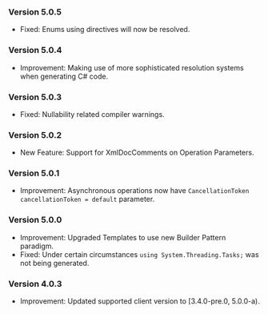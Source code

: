 ### Version 5.0.5

- Fixed: Enums using directives will now be resolved.

### Version 5.0.4

- Improvement: Making use of more sophisticated resolution systems when generating C# code.

### Version 5.0.3

- Fixed: Nullability related compiler warnings.

### Version 5.0.2

- New Feature: Support for XmlDocComments on Operation Parameters.

### Version 5.0.1

- Improvement: Asynchronous operations now have `CancellationToken cancellationToken = default` parameter.

### Version 5.0.0

- Improvement: Upgraded Templates to use new Builder Pattern paradigm.
- Fixed: Under certain circumstances `using System.Threading.Tasks;` was not being generated.

### Version 4.0.3

- Improvement: Updated supported client version to [3.4.0-pre.0, 5.0.0-a).
